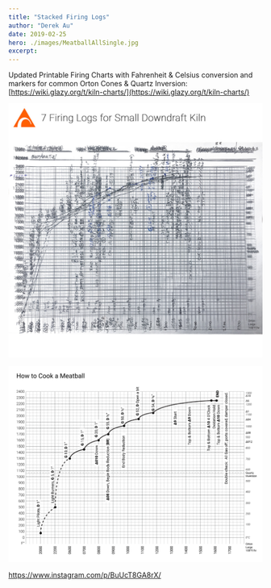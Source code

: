 ```yaml
---
title: "Stacked Firing Logs"
author: "Derek Au"
date: 2019-02-25
hero: ./images/MeatballAllSingle.jpg
excerpt: 
---
```


Updated Printable Firing Charts with Fahrenheit & Celsius conversion and markers for common Orton Cones & Quartz Inversion:  
[https://wiki.glazy.org/t/kiln-charts/](https://wiki.glazy.org/t/kiln-charts/)

![](./images/MeatballAllSingle.jpg)

![](./images/Firing_Chart_Fahrenheit_Meatball.png)

https://www.instagram.com/p/BuUcT8GA8rX/
